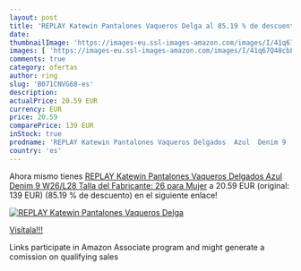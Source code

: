 ```yaml
---
layout: post
title: 'REPLAY Katewin Pantalones Vaqueros Delga al 85.19 % de descuento'
date: 
thumbnailImage: 'https://images-eu.ssl-images-amazon.com/images/I/41q67Q48cbL._SL200_.jpg'
images: [ 'https://images-eu.ssl-images-amazon.com/images/I/41q67Q48cbL._SL200_.jpg' ]
comments: true
category: ofertas
author: ring
slug: 'B071CNVG68-es'
description:
actualPrice: 20.59 EUR
currency: EUR
price: 20.59
comparePrice: 139 EUR
inStock: true
prodname: 'REPLAY Katewin Pantalones Vaqueros Delgados  Azul  Denim 9   W26/L28  Talla del Fabricante: 26  para Mujer'
country: 'es'
---
```


Ahora mismo tienes [REPLAY Katewin Pantalones Vaqueros Delgados  Azul  Denim 9   W26/L28  Talla del Fabricante: 26  para Mujer](https://www.amazon.es/dp/B071CNVG68/?tag=tolees-21) a 20.59 EUR (original: 139 EUR) (85.19 %  de descuento) en el siguiente enlace!

[![REPLAY Katewin Pantalones Vaqueros Delga](https://images-eu.ssl-images-amazon.com/images/I/41q67Q48cbL._SL200_.jpg)](https://www.amazon.es/dp/B071CNVG68/?tag=tolees-21)

[Visítala!!!](https://www.amazon.es/dp/B071CNVG68/?tag=tolees-21)

Links participate in Amazon Associate program and might generate a comission on qualifying sales
